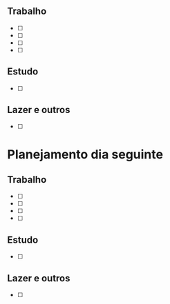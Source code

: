 ## Trabalho
- [ ] 
- [ ] 
- [ ] 
- [ ] 
## Estudo
- [ ] 
## Lazer e outros
- [ ] 

# Planejamento dia seguinte
## Trabalho
- [ ] 
- [ ] 
- [ ] 
- [ ] 
## Estudo
- [ ] 
## Lazer e outros
- [ ] 

